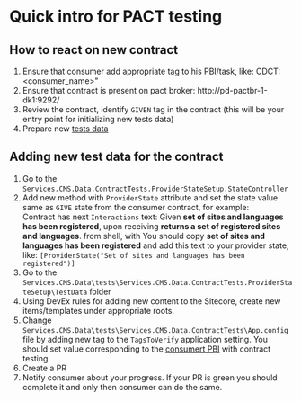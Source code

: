 # Quick intro for PACT testing

## How to react on new contract

1. <a name="cdct-pbi"> Ensure that consumer add appropriate tag to his PBI/task, like: CDCT:<consumer_name>"
2. Ensure that contract is present on pact broker: http://pd-pactbr-1-dk1:9292/
3. Review the contract, identify ``GIVEN`` tag in the contract (this will be your entry point for initializing new tests data)
4. Prepare new [tests data](#add-test-data)


## <a name="add-test-data"></a>Adding new test data for the contract

1. Go to the ``Services.CMS.Data.ContractTests.ProviderStateSetup.StateController``
2. Add new method with ``ProviderState`` attribute and set the state value same as ``GIVE`` state from the consumer contract, for example:  
 Contract has next ``Interactions`` text:
 Given **set of sites and languages has been registered**, upon receiving **returns a set of registered sites and languages**. from shell, with
 You should copy **set of sites and languages has been registered** and add this text to your provider state, like: ``[ProviderState("Set of sites and languages has been registered")]``
 3. Go to the ``Services.CMS.Data\tests\Services.CMS.Data.ContractTests.ProviderStateSetup\TestData`` folder
 4. Using DevEx rules for adding new content to the Sitecore, create new items/templates under appropriate roots.
 5. Change ``Services.CMS.Data\tests\Services.CMS.Data.ContractTests\App.config`` file by adding new tag to the ``TagsToVerify`` application setting. You should set value corresponding to the [consumert PBI](#cdct-pbi) with contract testing.
 6. Create a PR
 7. Notify consumer about your progress. If your PR is green you should complete it and only then consumer can do the same.